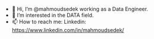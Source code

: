 - 👋 Hi, I’m @mahmoudsedek working as a Data Engineer.
- 👀 I’m interested in the DATA field.
- 📫 How to reach me:
Linkedin: https://www.linkedin.com/in/mahmoudsedek/

<!---
mahmoudsedek/mahmoudsedek is a ✨ special ✨ repository because its `README.md` (this file) appears on your GitHub profile.
You can click the Preview link to take a look at your changes.
--->
